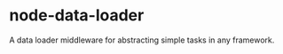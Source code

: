 node-data-loader
================

A data loader middleware for abstracting simple tasks in any framework.
